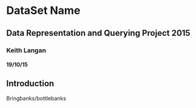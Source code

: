 # DataSet Name
## Data Representation and Querying Project 2015
### Keith Langan
#### 19/10/15

## Introduction

Bringbanks/bottlebanks
